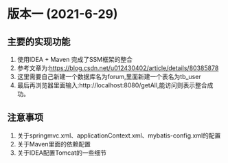 # 版本一 (2021-6-29)
## 主要的实现功能
1. 使用IDEA + Maven 完成了SSM框架的整合
2. 参考文章为:https://blog.csdn.net/u012430402/article/details/80385878
3. 这里需要自己新建一个数据库名为forum,里面新建一个表名为tb_user
4. 最后再浏览器里面输入:http://localhost:8080/getAll,能访问则表示整合成功。
## 注意事项
1. 关于springmvc.xml、applicationContext.xml、mybatis-config.xml的配置
2. 关于Maven里面的依赖配置
3. 关于IDEA配置Tomcat的一些细节